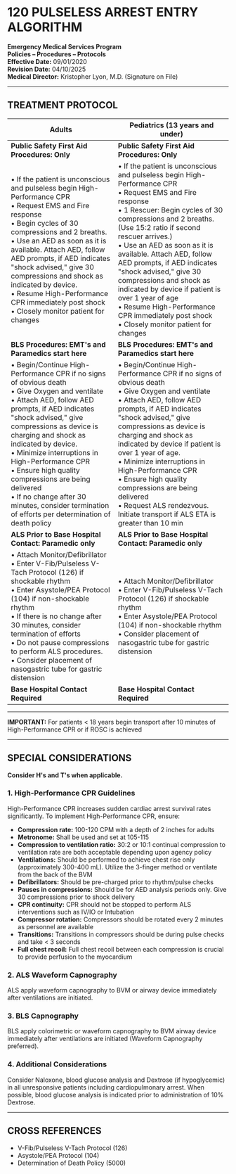 # 120 PULSELESS ARREST ENTRY ALGORITHM

**Emergency Medical Services Program**  
**Policies – Procedures – Protocols**  
**Effective Date:** 09/01/2020  
**Revision Date:** 04/10/2025  
**Medical Director:** Kristopher Lyon, M.D. (Signature on File)

---

## TREATMENT PROTOCOL

| **Adults** | **Pediatrics (13 years and under)** |
|------------|-------------------------------------|
| **Public Safety First Aid Procedures: Only** | **Public Safety First Aid Procedures: Only** |
| • If the patient is unconscious and pulseless begin High-Performance CPR<br>• Request EMS and Fire response<br>• Begin cycles of 30 compressions and 2 breaths.<br>• Use an AED as soon as it is available. Attach AED, follow AED prompts, if AED indicates "shock advised," give 30 compressions and shock as indicated by device.<br>• Resume High-Performance CPR immediately post shock<br>• Closely monitor patient for changes | • If the patient is unconscious and pulseless begin High-Performance CPR<br>• Request EMS and Fire response<br>• 1 Rescuer: Begin cycles of 30 compressions and 2 breaths. (Use 15:2 ratio if second rescuer arrives.)<br>• Use an AED as soon as it is available. Attach AED, follow AED prompts, if AED indicates "shock advised," give 30 compressions and shock as indicated by device if patient is over 1 year of age<br>• Resume High-Performance CPR immediately post shock<br>• Closely monitor patient for changes |
| **BLS Procedures: EMT's and Paramedics start here** | **BLS Procedures: EMT's and Paramedics start here** |
| • Begin/Continue High-Performance CPR if no signs of obvious death<br>• Give Oxygen and ventilate<br>• Attach AED, follow AED prompts, if AED indicates "shock advised," give compressions as device is charging and shock as indicated by device.<br>• Minimize interruptions in High-Performance CPR<br>• Ensure high quality compressions are being delivered<br>• If no change after 30 minutes, consider termination of efforts per determination of death policy | • Begin/Continue High-Performance CPR if no signs of obvious death<br>• Give Oxygen and ventilate<br>• Attach AED, follow AED prompts, if AED indicates "shock advised," give compressions as device is charging and shock as indicated by device if patient is over 1 year of age.<br>• Minimize interruptions in High-Performance CPR<br>• Ensure high quality compressions are being delivered<br>• Request ALS rendezvous. Initiate transport if ALS ETA is greater than 10 min |
| **ALS Prior to Base Hospital Contact: Paramedic only** | **ALS Prior to Base Hospital Contact: Paramedic only** |
| • Attach Monitor/Defibrillator<br>• Enter V-Fib/Pulseless V-Tach Protocol (126) if shockable rhythm<br>• Enter Asystole/PEA Protocol (104) if non-shockable rhythm<br>• If there is no change after 30 minutes, consider termination of efforts<br>• Do not pause compressions to perform ALS procedures.<br>• Consider placement of nasogastric tube for gastric distension | • Attach Monitor/Defibrillator<br>• Enter V-Fib/Pulseless V-Tach Protocol (126) if shockable rhythm<br>• Enter Asystole/PEA Protocol (104) if non-shockable rhythm<br>• Consider placement of nasogastric tube for gastric distension |
| **Base Hospital Contact Required** | **Base Hospital Contact Required** |

---

**IMPORTANT:** For patients < 18 years begin transport after 10 minutes of High-Performance CPR or if ROSC is achieved

---

## SPECIAL CONSIDERATIONS

**Consider H's and T's when applicable.**

### 1. High-Performance CPR Guidelines

High-Performance CPR increases sudden cardiac arrest survival rates significantly. To implement High-Performance CPR, ensure:

- **Compression rate:** 100-120 CPM with a depth of 2 inches for adults
- **Metronome:** Shall be used and set at 105-115
- **Compression to ventilation ratio:** 30:2 or 10:1 continual compression to ventilation rate are both acceptable depending upon agency policy
- **Ventilations:** Should be performed to achieve chest rise only (approximately 300-400 mL). Utilize the 3-finger method or ventilate from the back of the BVM
- **Defibrillators:** Should be pre-charged prior to rhythm/pulse checks
- **Pauses in compressions:** Should be for AED analysis periods only. Give 30 compressions prior to shock delivery
- **CPR continuity:** CPR should not be stopped to perform ALS interventions such as IV/IO or Intubation
- **Compressor rotation:** Compressors should be rotated every 2 minutes as personnel are available
- **Transitions:** Transitions in compressors should be during pulse checks and take < 3 seconds
- **Full chest recoil:** Full chest recoil between each compression is crucial to provide perfusion to the myocardium

### 2. ALS Waveform Capnography

ALS apply waveform capnography to BVM or airway device immediately after ventilations are initiated.

### 3. BLS Capnography

BLS apply colorimetric or waveform capnography to BVM airway device immediately after ventilations are initiated (Waveform Capnography preferred).

### 4. Additional Considerations

Consider Naloxone, blood glucose analysis and Dextrose (if hypoglycemic) in all unresponsive patients including cardiopulmonary arrest. When possible, blood glucose analysis is indicated prior to administration of 10% Dextrose.

---

## CROSS REFERENCES

- V-Fib/Pulseless V-Tach Protocol (126)
- Asystole/PEA Protocol (104)
- Determination of Death Policy (5000)

